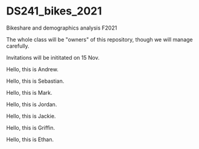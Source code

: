 # DS241_bikes_2021
Bikeshare and demographics analysis F2021

The whole class will be "owners" of this repository, though we will manage carefully.

Invitations will be inititated on 15 Nov.

Hello, this is Andrew.

Hello, this is Sebastian.

Hello, this is Mark.

Hello, this is Jordan.

Hello, this is Jackie. 

Hello, this is Griffin.

Hello, this is Ethan.
